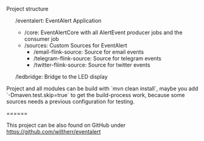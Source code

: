 Project structure
    <ul>/eventalert:  EventAlert Application
        <ul>
            <li>/core: EventAlertCore with all AlertEvent producer jobs and the consumer job
            <li>/sources: Custom Sources for EventAlert
            <ul>
                <li>/email-flink-source: Source for email events
                <li>/telegram-flink-source: Source for telegram events
                <li>/twitter-fliink-source: Source for twitter events
            </ul>
         </ul>
    </ul>
    <ul>/ledbridge: Bridge to the LED display</ul>
<p>
Project and all modules can be build with `mvn clean install`, maybe you add `-Dmaven.test.skip=true` to get the build-process work, 
because some sources needs a previous configuration for testing.    

====== <p>This project can be also found on GitHub under https://github.com/wiltherr/eventalert